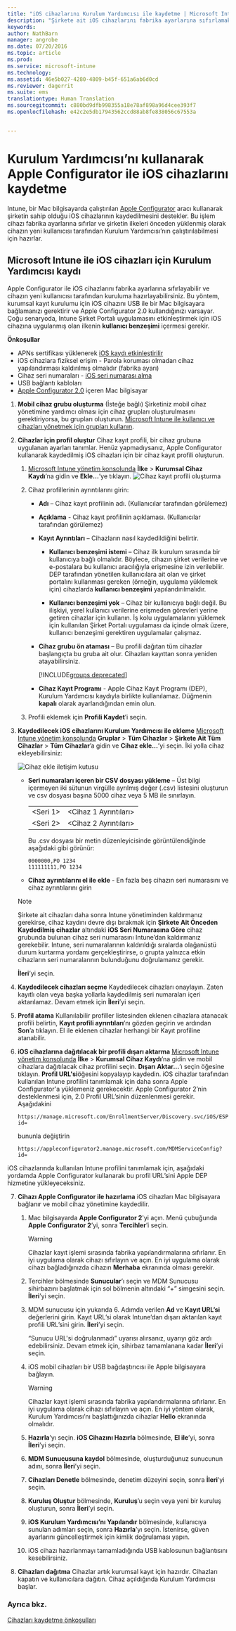 ```yaml
---
title: "iOS cihazlarını Kurulum Yardımcısı ile kaydetme | Microsoft Intune"
description: "Şirkete ait iOS cihazlarını fabrika ayarlarına sıfırlamak ve Kurulum Yardımcısı’nı çalıştırmaya hazırlamak için, Apple Configurator aracını kullanarak kaydedin."
keywords: 
author: NathBarn
manager: angrobe
ms.date: 07/20/2016
ms.topic: article
ms.prod: 
ms.service: microsoft-intune
ms.technology: 
ms.assetid: 46e5b027-4280-4809-b45f-651a6ab6d0cd
ms.reviewer: dagerrit
ms.suite: ems
translationtype: Human Translation
ms.sourcegitcommit: c880bd9dfb998355a18e78af898a96d4cee393f7
ms.openlocfilehash: e42c2e5db17943562ccd88ab8fe838056c67553a


---
```


# Kurulum Yardımcısı’nı kullanarak Apple Configurator ile iOS cihazlarını kaydetme
Intune, bir Mac bilgisayarda çalıştırılan [Apple Configurator](http://go.microsoft.com/fwlink/?LinkId=518017) aracı kullanarak şirketin sahip olduğu iOS cihazlarının kaydedilmesini destekler. Bu işlem cihazı fabrika ayarlarına sıfırlar ve şirketin ilkeleri önceden yüklenmiş olarak cihazın yeni kullanıcısı tarafından Kurulum Yardımcısı’nın çalıştırılabilmesi için hazırlar.


## Microsoft Intune ile iOS cihazları için Kurulum Yardımcısı kaydı
Apple Configurator ile iOS cihazlarını fabrika ayarlarına sıfırlayabilir ve cihazın yeni kullanıcısı tarafından kuruluma hazırlayabilirsiniz.  Bu yöntem, kurumsal kayıt kurulumu için iOS cihazını USB ile bir Mac bilgisayara bağlamanızı gerektirir ve Apple Configurator 2.0 kullandığınızı varsayar. Çoğu senaryoda, Intune Şirket Portalı uygulamasını etkinleştirmek için iOS cihazına uygulanmış olan ilkenin **kullanıcı benzeşimi** içermesi gerekir.

**Önkoşullar**
* APNs sertifikası yüklenerek [iOS kaydı etkinleştirilir](set-up-ios-and-mac-management-with-microsoft-intune.md)
* iOS cihazlara fiziksel erişim - Parola koruması olmadan cihaz yapılandırması kaldırılmış olmalıdır (fabrika ayarı)
* Cihaz seri numaraları - [iOS seri numarası alma](https://support.apple.com/en-us/HT204308)
* USB bağlantı kabloları
* [Apple Configurator 2.0](https://itunes.apple.com/us/app/apple-configurator-2/id1037126344?mt=12) içeren Mac bilgisayar


1.  **Mobil cihaz grubu oluşturma** (İsteğe bağlı) Şirketiniz mobil cihaz yönetimine yardımcı olması için cihaz grupları oluşturulmasını gerektiriyorsa, bu grupları oluşturun. [Microsoft Intune ile kullanıcı ve cihazları yönetmek için grupları kullanın](use-groups-to-manage-users-and-devices-with-microsoft-intune.md).

2.  **Cihazlar için profil oluştur** Cihaz kayıt profili, bir cihaz grubuna uygulanan ayarları tanımlar. Henüz yapmadıysanız, Apple Configurator kullanarak kaydedilmiş iOS cihazları için bir cihaz kayıt profili oluşturun.

    1.  [Microsoft Intune yönetim konsolunda](http://manage.microsoft.com) **İlke** &gt; **Kurumsal Cihaz Kaydı**’na gidin ve **Ekle…**’ye tıklayın.
    ![Cihaz kayıt profili oluşturma](../media/pol-sa-corp-enroll.png)

    2.  Cihaz profillerinin ayrıntılarını girin:

        -   **Adı** – Cihaz kayıt profilinin adı. (Kullanıcılar tarafından görülemez)

        -   **Açıklama** - Cihaz kayıt profilinin açıklaması. (Kullanıcılar tarafından görülemez)

        -   **Kayıt Ayrıntıları** – Cihazların nasıl kaydedildiğini belirtir.

            -   **Kullanıcı benzeşimi istemi** – Cihaz ilk kurulum sırasında bir kullanıcıya bağlı olmalıdır. Böylece, cihazın şirket verilerine ve e-postalara bu kullanıcı aracılığıyla erişmesine izin verilebilir. DEP tarafından yönetilen kullanıcılara ait olan ve şirket portalını kullanması gereken (örneğin, uygulama yüklemek için) cihazlarda **kullanıcı benzeşimi** yapılandırılmalıdır.

            -   **Kullanıcı benzeşimi yok** – Cihaz bir kullanıcıya bağlı değil. Bu ilişkiyi, yerel kullanıcı verilerine erişmeden görevleri yerine getiren cihazlar için kullanın. İş kolu uygulamalarını yüklemek için kullanılan Şirket Portalı uygulaması da içinde olmak üzere, kullanıcı benzeşimi gerektiren uygulamalar çalışmaz.

        -   **Cihaz grubu ön ataması** – Bu profili dağıtan tüm cihazlar başlangıçta bu gruba ait olur. Cihazları kayıttan sonra yeniden atayabilirsiniz.

            [!INCLUDE[groups deprecated](../includes/group-deprecation.md)]

          -  **Cihaz Kayıt Programı** - Apple Cihaz Kayıt Programı (DEP), Kurulum Yardımcısı kaydıyla birlikte kullanılamaz. Düğmenin **kapalı** olarak ayarlandığından emin olun.

    3.  Profili eklemek için **Profili Kaydet**’i seçin.

3.  **Kaydedilecek iOS cihazlarını Kurulum Yardımcısı ile ekleme** [Microsoft Intune yönetim konsolunda](http://manage.microsoft.com) **Gruplar** &gt; **Tüm Cihazlar** &gt; **Şirkete Ait Tüm Cihazlar** &gt; **Tüm Cihazlar**’a gidin ve **Cihaz ekle…**’yi seçin. İki yolla cihaz ekleyebilirsiniz:

    ![Cihaz ekle iletişim kutusu](../media/pol-SA-enroll-iOS-SetupAssistant.png)

    -   **Seri numaraları içeren bir CSV dosyası yükleme** – Üst bilgi içermeyen iki sütunun virgülle ayrılmış değer (.csv) listesini oluşturun ve csv dosyası başına 5000 cihaz veya 5 MB ile sınırlayın.

        |||
        |-|-|
        |&lt;Seri 1&gt;|&lt;Cihaz 1 Ayrıntıları&gt;|
        |&lt;Seri 2&gt;|&lt;Cihaz 2 Ayrıntıları&gt;|
        Bu .csv dosyası bir metin düzenleyicisinde görüntülendiğinde aşağıdaki gibi görünür:

        ```
        0000000,PO 1234
        111111111,PO 1234
        ```

    -   **Cihaz ayrıntılarını el ile ekle** - En fazla beş cihazın seri numarasını ve cihaz ayrıntılarını girin

    > [!NOTE]
    > Şirkete ait cihazları daha sonra Intune yönetiminden kaldırmanız gerekirse, cihaz kaydını devre dışı bırakmak için **Şirkete Ait Önceden Kaydedilmiş cihazlar** altındaki **iOS Seri Numarasına Göre** cihaz grubunda bulunan cihaz seri numarasını Intune’dan kaldırmanız gerekebilir.  Intune, seri numaralarının kaldırıldığı sıralarda olağanüstü durum kurtarma yordamı gerçekleştirirse, o grupta yalnızca etkin cihazların seri numaralarının bulunduğunu doğrulamanız gerekir.

    **İleri**’yi seçin.

4.  **Kaydedilecek cihazları seçme** Kaydedilecek cihazları onaylayın. Zaten kayıtlı olan veya başka yollarla kaydedilmiş seri numaraları içeri aktarılamaz. Devam etmek için **İleri**’yi seçin.

5.  **Profil atama** Kullanılabilir profiller listesinden eklenen cihazlara atanacak profili belirtin, **Kayıt profili ayrıntıları**’nı gözden geçirin ve ardından **Son**’a tıklayın. El ile eklenen cihazlar herhangi bir Kayıt profiline atanabilir.

6.  **iOS cihazlarına dağıtılacak bir profili dışarı aktarma** [Microsoft Intune yönetim konsolunda](http://manage.microsoft.com) **İlke** &gt; **Kurumsal Cihaz Kaydı**’na gidin ve mobil cihazlara dağıtılacak cihaz profilini seçin. **Dışarı Aktar…**’ı seçin öğesine tıklayın. **Profil URL'si**öğesini kopyalayıp kaydedin. iOS cihazlar tarafından kullanılan Intune profilini tanımlamak için daha sonra Apple Configurator'a yüklemeniz gerekecektir.
    Apple Configurator 2’nin desteklenmesi için, 2.0 Profil URL’sinin düzenlenmesi gerekir. Aşağıdakini
    ```
    https://manage.microsoft.com/EnrollmentServer/Discovery.svc/iOS/ESProxy?id=
    ```
    bununla değiştirin

    ```
    https://appleconfigurator2.manage.microsoft.com/MDMServiceConfig?id=
    ```

   iOS cihazlarında kullanılan Intune profilini tanımlamak için, aşağıdaki yordamda Apple Configurator kullanarak bu profil URL’sini Apple DEP hizmetine yükleyeceksiniz.



7.  **Cihazı Apple Configurator ile hazırlama** iOS cihazları Mac bilgisayara bağlanır ve mobil cihaz yönetimine kaydedilir.

    1.  Mac bilgisayarda **Apple Configurator 2**'yi açın. Menü çubuğunda **Apple Configurator 2**’yi, sonra **Tercihler**’i seçin.

         > [!WARNING]
         > Cihazlar kayıt işlemi sırasında fabrika yapılandırmalarına sıfırlanır. En iyi uygulama olarak cihazı sıfırlayın ve açın. En iyi uygulama olarak cihazı bağladığınızda cihazın **Merhaba** ekranında olması gerekir.

    2. Tercihler bölmesinde **Sunucular**’ı seçin ve MDM Sunucusu sihirbazını başlatmak için sol bölmenin altındaki “+” simgesini seçin. **İleri**’yi seçin.

    3. MDM sunucusu için yukarıda 6. Adımda verilen **Ad** ve **Kayıt URL’si** değerlerini girin. Kayıt URL’si olarak Intune’dan dışarı aktarılan kayıt profili URL’sini girin. **İleri**’yi seçin.  

       “Sunucu URL'si doğrulanmadı” uyarısı alırsanız, uyarıyı göz ardı edebilirsiniz. Devam etmek için, sihirbaz tamamlanana kadar **İleri**’yi seçin.

    4.  iOS mobil cihazları bir USB bağdaştırıcısı ile Apple bilgisayara bağlayın.

        > [!WARNING]
        > Cihazlar kayıt işlemi sırasında fabrika yapılandırmalarına sıfırlanır. En iyi uygulama olarak cihazı sıfırlayın ve açın. En iyi yöntem olarak, Kurulum Yardımcısı’nı başlattığınızda cihazlar **Hello** ekranında olmalıdır.

    5.  **Hazırla**’yı seçin. **iOS Cihazını Hazırla** bölmesinde, **El ile**’yi, sonra **İleri**’yi seçin.

    6. **MDM Sunucusuna kaydol** bölmesinde, oluşturduğunuz sunucunun adını, sonra **İleri**’yi seçin.

    7. **Cihazları Denetle** bölmesinde, denetim düzeyini seçin, sonra **İleri**’yi seçin.

    8. **Kuruluş Oluştur** bölmesinde, **Kuruluş**’u seçin veya yeni bir kuruluş oluşturun, sonra **İleri**’yi seçin.

    9. **iOS Kurulum Yardımcısı’nı Yapılandır** bölmesinde, kullanıcıya sunulan adımları seçin, sonra **Hazırla**’yı seçin. İstenirse, güven ayarlarını güncelleştirmek için kimlik doğrulaması yapın.  

    10. iOS cihazı hazırlanmayı tamamladığında USB kablosunun bağlantısını kesebilirsiniz.  

8.  **Cihazları dağıtma** Cihazlar artık kurumsal kayıt için hazırdır. Cihazları kapatın ve kullanıcılara dağıtın. Cihaz açıldığında Kurulum Yardımcısı başlar.



### Ayrıca bkz.
[Cihazları kaydetme önkoşulları](prerequisites-for-enrollment.md)



<!--HONumber=Sep16_HO4-->


